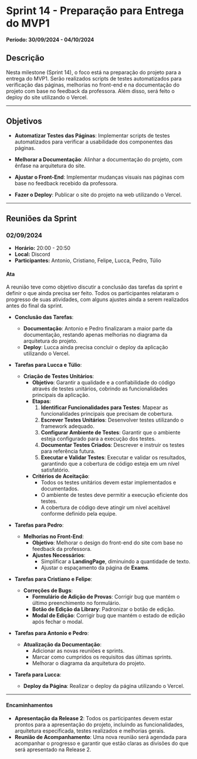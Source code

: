 # Sprint 14 - Preparação para Entrega do MVP1

**Período: 30/09/2024 - 04/10/2024**

## Descrição

Nesta milestone (Sprint 14), o foco está na preparação do projeto para a entrega do MVP1. Serão realizados scripts de testes automatizados para verificação das páginas, melhorias no front-end e na documentação do projeto com base no feedback da professora. Além disso, será feito o deploy do site utilizando o Vercel.

---

## Objetivos

- **Automatizar Testes das Páginas**: Implementar scripts de testes automatizados para verificar a usabilidade dos componentes das páginas.

- **Melhorar a Documentação**: Alinhar a documentação do projeto, com ênfase na arquitetura do site.

- **Ajustar o Front-End**: Implementar mudanças visuais nas páginas com base no feedback recebido da professora.

- **Fazer o Deploy**: Publicar o site do projeto na web utilizando o Vercel.

---

## Reuniões da Sprint

### 02/09/2024

- **Horário:** 20:00 - 20:50
- **Local:** Discord
- **Participantes:** Antonio, Cristiano, Felipe, Lucca, Pedro, Túlio

#### Ata

A reunião teve como objetivo discutir a conclusão das tarefas da sprint e definir o que ainda precisa ser feito. Todos os participantes relataram o progresso de suas atividades, com alguns ajustes ainda a serem realizados antes do final da sprint.

- **Conclusão das Tarefas**:

  - **Documentação**: Antonio e Pedro finalizaram a maior parte da documentação, restando apenas melhorias no diagrama da arquitetura do projeto.
  - **Deploy**: Lucca ainda precisa concluir o deploy da aplicação utilizando o Vercel.

- **Tarefas para Lucca e Túlio**:

  - **Criação de Testes Unitários**:
    - **Objetivo**: Garantir a qualidade e a confiabilidade do código através de testes unitários, cobrindo as funcionalidades principais da aplicação.
    - **Etapas**:
      1. **Identificar Funcionalidades para Testes**: Mapear as funcionalidades principais que precisam de cobertura.
      2. **Escrever Testes Unitários**: Desenvolver testes utilizando o framework adequado.
      3. **Configurar Ambiente de Testes**: Garantir que o ambiente esteja configurado para a execução dos testes.
      4. **Documentar Testes Criados**: Descrever e instruir os testes para referência futura.
      5. **Executar e Validar Testes**: Executar e validar os resultados, garantindo que a cobertura de código esteja em um nível satisfatório.
    - **Critérios de Aceitação**:
      - Todos os testes unitários devem estar implementados e documentados.
      - O ambiente de testes deve permitir a execução eficiente dos testes.
      - A cobertura de código deve atingir um nível aceitável conforme definido pela equipe.

- **Tarefas para Pedro**:

  - **Melhorias no Front-End**:
    - **Objetivo**: Melhorar o design do front-end do site com base no feedback da professora.
    - **Ajustes Necessários**:
      - Simplificar a **LandingPage**, diminuindo a quantidade de texto.
      - Ajustar o espaçamento da página de **Exams**.

- **Tarefas para Cristiano e Felipe**:

  - **Correções de Bugs**:
    - **Formulário de Adição de Provas**: Corrigir bug que mantém o último preenchimento no formulário.
    - **Botão de Edição da Library**: Padronizar o botão de edição.
    - **Modal de Edição**: Corrigir bug que mantém o estado de edição após fechar o modal.

- **Tarefas para Antonio e Pedro**:

  - **Atualização da Documentação**:
    - Adicionar as novas reuniões e sprints.
    - Marcar como cumpridos os requisitos das últimas sprints.
    - Melhorar o diagrama da arquitetura do projeto.

- **Tarefa para Lucca**:
  - **Deploy da Página**: Realizar o deploy da página utilizando o Vercel.

---

#### Encaminhamentos

- **Apresentação da Release 2**: Todos os participantes devem estar prontos para a apresentação do projeto, incluindo as funcionalidades, arquitetura especificada, testes realizados e melhorias gerais.
- **Reunião de Acompanhamento**: Uma nova reunião será agendada para acompanhar o progresso e garantir que estão claras as divisões do que será apresentado na Release 2.
